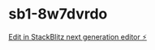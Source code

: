 # sb1-8w7dvrdo

[Edit in StackBlitz next generation editor ⚡️](https://stackblitz.com/~/github.com/Faratoon/sb1-8w7dvrdo)
